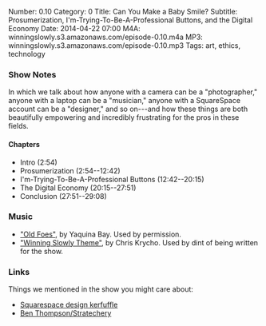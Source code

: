 Number: 0.10
Category: 0
Title: Can You Make a Baby Smile?
Subtitle: Prosumerization, I'm-Trying-To-Be-A-Professional Buttons, and the Digital Economy
Date: 2014-04-22 07:00
M4A: winningslowly.s3.amazonaws.com/episode-0.10.m4a
MP3: winningslowly.s3.amazonaws.com/episode-0.10.mp3
Tags: art, ethics, technology

### Show Notes

In which we talk about how anyone with a camera can be a "photographer," anyone with a laptop can be a "musician," anyone with a SquareSpace account can be a "designer," and so on---and how these things are both beautifully empowering and incredibly frustrating for the pros in these fields.

#### Chapters

- Intro (2:54)
- Prosumerization (2:54--12:42)
- I'm-Trying-To-Be-A-Professional Buttons (12:42--20:15)
- The Digital Economy (20:15--27:51)
- Conclusion (27:51--29:08)

### Music

- ["Old Foes"](http://yaquinabay.bandcamp.com), by Yaquina Bay. Used by permission.
- ["Winning Slowly Theme"](https://soundcloud.com/chriskrycho/winning-slowly), by Chris Krycho. Used by dint of being written for the show.

### Links

Things we mentioned in the show you might care about:

- [Squarespace design kerfuffle](http://www.pastemagazine.com/articles/2014/01/on-january-22-squarespacehttpwwwsquarespacecom-ann.html)
- [Ben Thompson/Stratechery](http://stratechery.com)